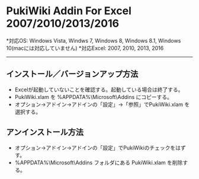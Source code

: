 # PukiWiki Addin For Excel 2007/2010/2013/2016 
*対応OS: Windows Vista, Windws 7, Windows 8, Windows 8.1, Windows 10(macには対応していません)
*対応Excel: 2007, 2010, 2013, 2016

---

## インストール／バージョンアップ方法
* Excelが起動していないことを確認する。起動している場合は終了する。
* PukiWiki.xlam を %APPDATA%\Microsoft\Addins にコピーする。
* オプション→アドイン→アドインの「設定」→「参照」でPukiWiki.xlam を選択する。

## アンインストール方法
* オプション→アドイン→アドインの「設定」でPukiWikiのチェックをはずす。
* %APPDATA%\Microsoft\Addins フォルダにある PukiWiki.xlam を削除する。


